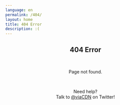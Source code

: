 ```yaml
---
language: en
permalink: /404/
layout: home
title: 404 Error
description: :(
---
```


<center>
<h2>404 Error</h2>
<br/>

<p>
Page not found.
</p>

<br/>

<p>
Need help?
<br/>
Talk to <a href="https://twitter.com/viaCDN" target="_blank" rel="noopener">@viaCDN</a> on Twitter!
</p>

<br/>
</center>
